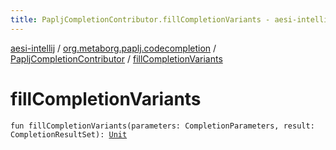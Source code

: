 ```yaml
---
title: PapljCompletionContributor.fillCompletionVariants - aesi-intellij
---
```


[aesi-intellij](../../index.html) / [org.metaborg.paplj.codecompletion](../index.html) / [PapljCompletionContributor](index.html) / [fillCompletionVariants](.)

# fillCompletionVariants

`fun fillCompletionVariants(parameters: CompletionParameters, result: CompletionResultSet): `[`Unit`](https://kotlinlang.org/api/latest/jvm/stdlib/kotlin/-unit/index.html)